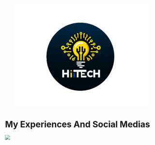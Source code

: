 <div align='center'>
   <img src= 'Logo.png' alt='My Company Logo'    width= '450px'  />
</div>


<h1>My Experiences And Social Medias</h1>
      <img src= "https://skillicons.dev/icons?i=py,git,linkedin"/>

<!---
AMPoet/AMPoet is a ✨ special ✨ repository because its `README.md` (this file) appears on your GitHub profile.
You can click the Preview link to take a look at your changes.
--->
